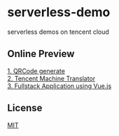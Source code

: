 # serverless-demo

serverless demos on tencent cloud

## Online Preview

[1. QRCode generate](http://service-7kqwzu92-1251556596.gz.apigw.tencentcs.com/release/qrgen?q=yugasun.com)  
[2. Tencent Machine Translator](http://service-7kqwzu92-1251556596.gz.apigw.tencentcs.com/release/dict?q=hello)  
[3. Fullstack Application using Vue.js](https://br1ovx-efmogqe-1251556596.cos-website.ap-guangzhou.myqcloud.com)  
 
## License

[MIT](./LICENSE)